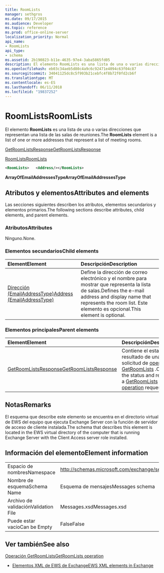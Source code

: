```yaml
---
title: RoomLists
manager: sethgros
ms.date: 09/17/2015
ms.audience: Developer
ms.topic: reference
ms.prod: office-online-server
localization_priority: Normal
api_name:
- RoomLists
api_type:
- schema
ms.assetid: 2b190823-b11e-4635-97e4-3aba5865fd05
description: El elemento RoomLists es una lista de una o varias direcciones que representan una lista de las salas de reuniones.
ms.openlocfilehash: eb03c34aeb5d80c4a9c6c92471e4094c63f04c87
ms.sourcegitcommit: 34041125dc8c5f993b21cebfc4f8b72f0fd2cb6f
ms.translationtype: MT
ms.contentlocale: es-ES
ms.lasthandoff: 06/11/2018
ms.locfileid: "19837252"
---
```

# <a name="roomlists"></a><span data-ttu-id="62cb7-103">RoomLists</span><span class="sxs-lookup"><span data-stu-id="62cb7-103">RoomLists</span></span>

<span data-ttu-id="62cb7-104">El elemento **RoomLists** es una lista de una o varias direcciones que representan una lista de las salas de reuniones.</span><span class="sxs-lookup"><span data-stu-id="62cb7-104">The **RoomLists** element is a list of one or more addresses that represent a list of meeting rooms.</span></span> 
  
[<span data-ttu-id="62cb7-105">GetRoomListsResponse</span><span class="sxs-lookup"><span data-stu-id="62cb7-105">GetRoomListsResponse</span></span>](getroomlistsresponse.md)
  
[<span data-ttu-id="62cb7-106">RoomLists</span><span class="sxs-lookup"><span data-stu-id="62cb7-106">RoomLists</span></span>](roomlists.md)
  
```xml
<RoomLists>   <Address/></RoomLists>
```

 <span data-ttu-id="62cb7-107">**ArrayOfEmailAddressesType**</span><span class="sxs-lookup"><span data-stu-id="62cb7-107">**ArrayOfEmailAddressesType**</span></span>
## <a name="attributes-and-elements"></a><span data-ttu-id="62cb7-108">Atributos y elementos</span><span class="sxs-lookup"><span data-stu-id="62cb7-108">Attributes and elements</span></span>

<span data-ttu-id="62cb7-109">Las secciones siguientes describen los atributos, elementos secundarios y elementos primarios.</span><span class="sxs-lookup"><span data-stu-id="62cb7-109">The following sections describe attributes, child elements, and parent elements.</span></span>
  
### <a name="attributes"></a><span data-ttu-id="62cb7-110">Atributos</span><span class="sxs-lookup"><span data-stu-id="62cb7-110">Attributes</span></span>

<span data-ttu-id="62cb7-111">Ninguno.</span><span class="sxs-lookup"><span data-stu-id="62cb7-111">None.</span></span>
  
### <a name="child-elements"></a><span data-ttu-id="62cb7-112">Elementos secundarios</span><span class="sxs-lookup"><span data-stu-id="62cb7-112">Child elements</span></span>

|<span data-ttu-id="62cb7-113">**Element**</span><span class="sxs-lookup"><span data-stu-id="62cb7-113">**Element**</span></span>|<span data-ttu-id="62cb7-114">**Descripción**</span><span class="sxs-lookup"><span data-stu-id="62cb7-114">**Description**</span></span>|
|:-----|:-----|
|[<span data-ttu-id="62cb7-115">Dirección (EmailAddressType)</span><span class="sxs-lookup"><span data-stu-id="62cb7-115">Address (EmailAddressType)</span></span>](address-emailaddresstype.md) <br/> |<span data-ttu-id="62cb7-116">Define la dirección de correo electrónico y el nombre para mostrar que representa la lista de salas.</span><span class="sxs-lookup"><span data-stu-id="62cb7-116">Defines the e-mail address and display name that represents the room list.</span></span> <span data-ttu-id="62cb7-117">Este elemento es opcional.</span><span class="sxs-lookup"><span data-stu-id="62cb7-117">This element is optional.</span></span>  <br/> |
   
### <a name="parent-elements"></a><span data-ttu-id="62cb7-118">Elementos principales</span><span class="sxs-lookup"><span data-stu-id="62cb7-118">Parent elements</span></span>

|<span data-ttu-id="62cb7-119">**Element**</span><span class="sxs-lookup"><span data-stu-id="62cb7-119">**Element**</span></span>|<span data-ttu-id="62cb7-120">**Descripción**</span><span class="sxs-lookup"><span data-stu-id="62cb7-120">**Description**</span></span>|
|:-----|:-----|
|[<span data-ttu-id="62cb7-121">GetRoomListsResponse</span><span class="sxs-lookup"><span data-stu-id="62cb7-121">GetRoomListsResponse</span></span>](getroomlistsresponse.md) <br/> |<span data-ttu-id="62cb7-122">Contiene el estado y el resultado de una solicitud de [operación GetRoomLists](getroomlists-operation.md) .</span><span class="sxs-lookup"><span data-stu-id="62cb7-122">Contains the status and result of a [GetRoomLists operation](getroomlists-operation.md) request.</span></span>  <br/> |
   
## <a name="remarks"></a><span data-ttu-id="62cb7-123">Notas</span><span class="sxs-lookup"><span data-stu-id="62cb7-123">Remarks</span></span>

<span data-ttu-id="62cb7-124">El esquema que describe este elemento se encuentra en el directorio virtual de EWS del equipo que ejecuta Exchange Server con la función de servidor de acceso de cliente instalada.</span><span class="sxs-lookup"><span data-stu-id="62cb7-124">The schema that describes this element is located in the EWS virtual directory of the computer that is running Exchange Server with the Client Access server role installed.</span></span>
  
## <a name="element-information"></a><span data-ttu-id="62cb7-125">Información del elemento</span><span class="sxs-lookup"><span data-stu-id="62cb7-125">Element information</span></span>

|||
|:-----|:-----|
|<span data-ttu-id="62cb7-126">Espacio de nombres</span><span class="sxs-lookup"><span data-stu-id="62cb7-126">Namespace</span></span>  <br/> |http://schemas.microsoft.com/exchange/services/2006/messages  <br/> |
|<span data-ttu-id="62cb7-127">Nombre de esquema</span><span class="sxs-lookup"><span data-stu-id="62cb7-127">Schema Name</span></span>  <br/> |<span data-ttu-id="62cb7-128">Esquema de mensajes</span><span class="sxs-lookup"><span data-stu-id="62cb7-128">Messages schema</span></span>  <br/> |
|<span data-ttu-id="62cb7-129">Archivo de validación</span><span class="sxs-lookup"><span data-stu-id="62cb7-129">Validation File</span></span>  <br/> |<span data-ttu-id="62cb7-130">Messages.xsd</span><span class="sxs-lookup"><span data-stu-id="62cb7-130">Messages.xsd</span></span>  <br/> |
|<span data-ttu-id="62cb7-131">Puede estar vacío</span><span class="sxs-lookup"><span data-stu-id="62cb7-131">Can be Empty</span></span>  <br/> |<span data-ttu-id="62cb7-132">False</span><span class="sxs-lookup"><span data-stu-id="62cb7-132">False</span></span>  <br/> |
   
## <a name="see-also"></a><span data-ttu-id="62cb7-133">Ver también</span><span class="sxs-lookup"><span data-stu-id="62cb7-133">See also</span></span>



[<span data-ttu-id="62cb7-134">Operación GetRoomLists</span><span class="sxs-lookup"><span data-stu-id="62cb7-134">GetRoomLists operation</span></span>](getroomlists-operation.md)


- [<span data-ttu-id="62cb7-135">Elementos XML de EWS de Exchange</span><span class="sxs-lookup"><span data-stu-id="62cb7-135">EWS XML elements in Exchange</span></span>](ews-xml-elements-in-exchange.md)

